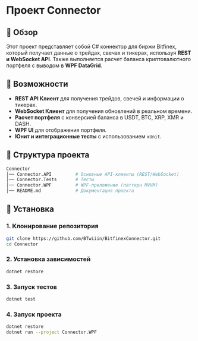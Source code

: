 # Проект Connector

## 📌 Обзор
Этот проект представляет собой C# коннектор для биржи Bitfinex, который получает данные о трейдах, свечах и тикерах, используя **REST и WebSocket API**. Также выполняется расчет баланса криптовалютного портфеля с выводом в **WPF DataGrid**.

## 🚀 Возможности
- **REST API Клиент** для получения трейдов, свечей и информации о тикерах.
- **WebSocket Клиент** для получения обновлений в реальном времени.
- **Расчет портфеля** с конверсией баланса в USDT, BTC, XRP, XMR и DASH.
- **WPF UI** для отображения портфеля.
- **Юнит и интеграционные тесты** с использованием `xUnit`.

## 📂 Структура проекта
```sh
Connector
│── Connector.API         # Основные API-клиенты (REST/WebSocket)
│── Connector.Tests       # Tесты
│── Connector.WPF         # WPF-приложение (паттерн MVVM)
│── README.md             # Документация проекта
```
## 🔧 Установка
### **1. Клонирование репозитория**
```sh
git clone https://github.com/BTwiiin/BitfinexConnector.git
cd Connector
```
### **2. Установка зависимостей**
```sh
dotnet restore
```
### **3. Запуск тестов**
```sh
dotnet test
```
### **4. Запуск проекта**
```sh
dotnet restore
dotnet run --project Connector.WPF
```
